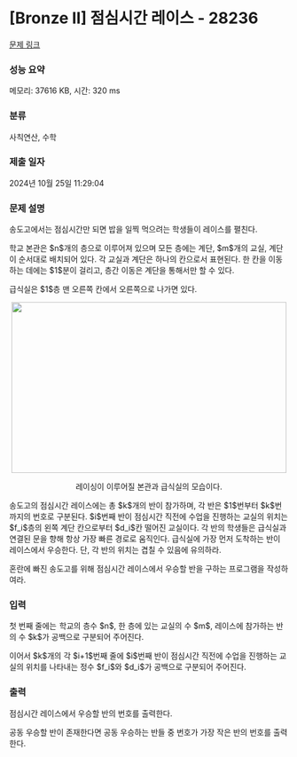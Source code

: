 # [Bronze II] 점심시간 레이스 - 28236 

[문제 링크](https://www.acmicpc.net/problem/28236) 

### 성능 요약

메모리: 37616 KB, 시간: 320 ms

### 분류

사칙연산, 수학

### 제출 일자

2024년 10월 25일 11:29:04

### 문제 설명

<p>송도고에서는 점심시간만 되면 밥을 일찍 먹으려는 학생들이 레이스를 펼친다.</p>

<p>학교 본관은 $n$개의 층으로 이루어져 있으며 모든 층에는 계단, $m$개의 교실, 계단이 순서대로 배치되어 있다. 각 교실과 계단은 하나의 칸으로서 표현된다. 한 칸을 이동하는 데에는 $1$분이 걸리고, 층간 이동은 계단을 통해서만 할 수 있다.</p>

<p>급식실은 $1$층 맨 오른쪽 칸에서 오른쪽으로 나가면 있다.</p>

<p style="text-align: center;"><img alt="" height="308" src="" width="496"></p>

<p style="text-align: center;">레이싱이 이루어질 본관과 급식실의 모습이다.</p>

<p>송도고의 점심시간 레이스에는 총 $k$개의 반이 참가하며, 각 반은 $1$번부터 $k$번까지의 번호로 구분된다. $i$번째 반이 점심시간 직전에 수업을 진행하는 교실의 위치는 $f_i$층의 왼쪽 계단 칸으로부터 $d_i$칸 떨어진 교실이다. 각 반의 학생들은 급식실과 연결된 문을 향해 항상 가장 빠른 경로로 움직인다. 급식실에 가장 먼저 도착하는 반이 레이스에서 우승한다. 단, 각 반의 위치는 겹칠 수 있음에 유의하라.</p>

<p>혼란에 빠진 송도고를 위해 점심시간 레이스에서 우승할 반을 구하는 프로그램을 작성하여라.</p>

### 입력 

 <p>첫 번째 줄에는  학교의 층수 $n$, 한 층에 있는 교실의 수 $m$, 레이스에 참가하는 반의 수 $k$가 공백으로 구분되어 주어진다.</p>

<p>이어서 $k$개의 각 $i+1$번째 줄에 $i$번째 반이 점심시간 직전에 수업을 진행하는 교실의 위치를 나타내는 정수 $f_i$와 $d_i$가 공백으로 구분되어 주어진다.</p>

### 출력 

 <p>점심시간 레이스에서 우승할 반의 번호를 출력한다.</p>

<p>공동 우승할 반이 존재한다면 공동 우승하는 반들 중 번호가 가장 작은 반의 번호를 출력한다.</p>

